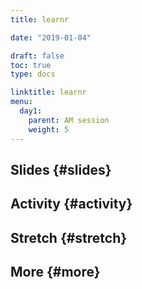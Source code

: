 ```yaml
---
title: learnr

date: "2019-01-04"

draft: false
toc: true
type: docs

linktitle: learnr
menu:
  day1:
    parent: AM session
    weight: 5
---
```


## Slides {#slides}

<!--[Link](../../../slides/flexdashboard.html)-->



## Activity {#activity}

## Stretch {#stretch}

## More {#more}
